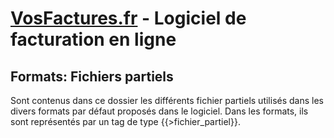 [VosFactures.fr](http://vosfactures.fr/) - Logiciel de facturation en ligne
===========

Formats: Fichiers partiels
---------------

Sont contenus dans ce dossier les différents fichier partiels utilisés dans les divers formats par défaut proposés dans le logiciel. Dans les formats, ils sont représentés par un tag de type {{>fichier_partiel}}. 
